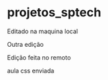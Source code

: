 # projetos_sptech

Editado na maquina local

Outra edição

Edição feita no remoto

aula css enviada
